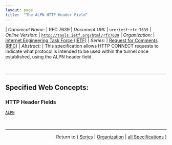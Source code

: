 ```yaml
---
layout: page
title:  "The ALPN HTTP Header Field"
---
```


| *Canonical Name:* | RFC 7639
| *Document URI:* | `urn:ietf:rfc:7639`
| *Online Version:* | [`http://tools.ietf.org/html/rfc7639`](http://tools.ietf.org/html/rfc7639)
| *Organization:* | [Internet Engineering Task Force (IETF)](..  "List of specification series by this organization")
| *Series:* | [Request for Comments (RFC)](.  "List of specifications in this series")
| *Abstract:* | This specification allows HTTP CONNECT requests to indicate what protocol is intended to be used within the tunnel once established, using the ALPN header field.

<br/>
<hr/>

## Specified Web Concepts:

### HTTP Header Fields

[`ALPN`](/concepts/http-header/ALPN "Clients include the ALPN header field in an HTTP CONNECT request to indicate the application-layer protocol that a client intends to use within the tunnel, or a set of protocols that might be used within the tunnel.")



<br/>
<hr/>

<p style="text-align: right">Return to ( <a href="./">Series</a> | <a href="../">Organization</a> | <a href="../../">all Specifications</a> )</p>